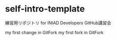 # self-intro-template
練習用リポジトリ for INIAD Developers GitHub講習会

my first change in GitFork
my first fork in GitFork